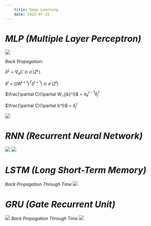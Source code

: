 ```yaml
---
    title: Deep Learning
    date: 2022-07-15
---
```



# *MLP (Multiple Layer Perceptron)*
![](images/mlp.png)

*Back Propagation:*

$\delta^L$ =  $\nabla_a C\odot\sigma^{'} (Z^L)$

$\delta^l$ =  $((W^{l+1})^{T}\delta^{l+1})\odot\sigma^{'} (Z^l)$

$\frac{\partial C}{\partial W_{jk}^l}$ = $a_k^{l-1}\delta_j^l$

$\frac{\partial C}{\partial b^l}$ = $\delta_j^l$

![](images/mlp-1.jpg)

# *RNN (Recurrent Neural Network)*
![](images/rnn.png)
![](images/rnn-1.jpg)

# *LSTM (Long Short-Term Memory)*
*Back Propagation Through Time*
![](images/lstm.jpg)

# *GRU (Gate Recurrent Unit)*
![](images/gru.png)
*Back Propagation Through Time*
![](images/gru-1.jpg)

